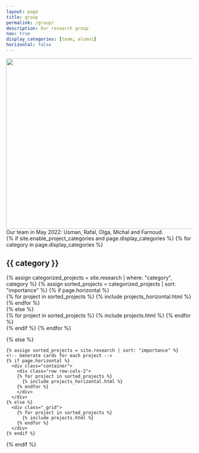 ```yaml
---
layout: page
title: group
permalink: /group/
description: Our research group
nav: true
display_categories: [team, alumni]
horizontal: false
---
```



<center><img src="{{ site.baseurl }}/assets/img/team.jpg" height="460" width="630"></center>
<div class="col three caption">
    Our team in May 2022: Usman, Rafal, Olga, Michal and Farnoud.
</div>

<div class="projects">
  {% if site.enable_project_categories and page.display_categories %}
  <!-- Display categorized projects -->
    {% for category in page.display_categories %}
      <h2 class="category">{{ category }}</h2>
      {% assign categorized_projects = site.research | where: "category", category %}
      {% assign sorted_projects = categorized_projects | sort: "importance" %}
      <!-- Generate cards for each project -->
      {% if page.horizontal %}
        <div class="container">
          <div class="row row-cols-2">
          {% for project in sorted_projects %}
            {% include projects_horizontal.html %}
          {% endfor %}
          </div>
        </div>
      {% else %}
        <div class="_grid">
          {% for project in sorted_projects %}
            {% include projects.html %}
          {% endfor %}
        </div>
      {% endif %}
    {% endfor %}

  {% else %}
  <!-- Display projects without categories -->
    {% assign sorted_projects = site.research | sort: "importance" %}
    <!-- Generate cards for each project -->
    {% if page.horizontal %}
      <div class="container">
        <div class="row row-cols-2">
        {% for project in sorted_projects %}
          {% include projects_horizontal.html %}
        {% endfor %}
        </div>
      </div>
    {% else %}
      <div class="_grid">
        {% for project in sorted_projects %}
          {% include projects.html %}
        {% endfor %}
      </div>
    {% endif %}

  {% endif %}
